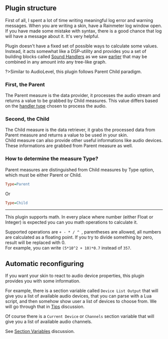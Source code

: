 ## Plugin structure

First of all, I spent a lot of time writing meaningful log error and warning messages. When you are writing a skin, have a Rainmeter log window open. If you have made some mistake with syntax, there is a good chance that log will have a message about it. It's very helpful.

Plugin doesn't have a fixed set of possible ways to calculate some values. Instead, it acts somewhat like a DSP-utility and provides you a set of building blocks called [Sound Handlers](/docs/handler-types/handler-types.md) as we saw [earlier](/docs/skin-setup.md) that may be combined in any amount into any tree-like graph.

?>Similar to AudioLevel, this plugin follows Parent Child paradigm.

### First, the Parent

The Parent measure is the data provider, it processes the audio stream and returns a value to be grabbed by Child measures. This value differs based on the [handler type](/docs/handler-types/handler-types.md) chosen to process the audio.<br/>

### Second, the Child

The Child measure is the data retriever, it grabs the processed data from Parent measure and returns a value to be used in your skin.<br/>
Child measure can also provide other useful informations like audio devices. These informations are grabbed from Parent measure as well.

### How to determine the measure Type?

Parent measures are distinguished from Child measures by Type option, which must be either Parent or Child.

```ini
Type=Parent
```

Or

```ini
Type=Child
```

---

This plugin supports math. In every place where number (either Float or Integer) is expected you can you math operations to calculate it.

Supported operations are `+ - * / ^ `, parentheses are allowed, all numbers are calculated as a floating point. If you try to divide something by zero, result will be replaced with 0.<br/>
For example, you can write `(5*10^2 + 10)*0.7` instead of `357`.

## Automatic reconfiguring

If you want your skin to react to audio device properties, this plugin provides you with some information.

For example, there is a section variable called `Device List Output` that will give you a list of available audio devices, that you can parse with a Lua script, and then somehow show user a list of devices to choose from. We will go through that in [Tips](/tips-code.md) discussion.

Of course there is a `Current Device` or `Channels` section variable that will give you a list of available audio channels.

See [Section Variables](/docs/section-vars.md) discussion.
